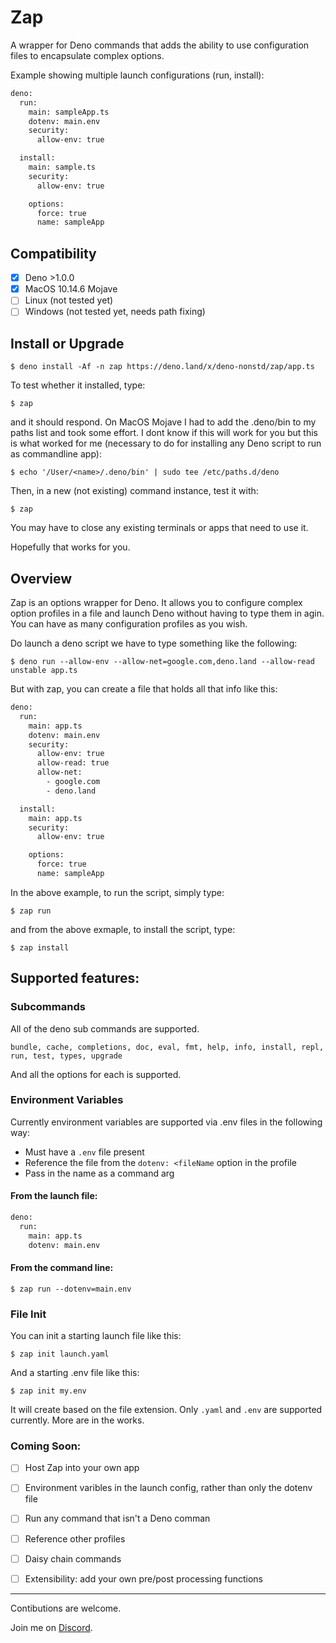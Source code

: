 # Zap

A wrapper for Deno commands that adds the ability to use configuration files to encapsulate complex options.

Example showing multiple launch configurations (run, install):

```sh
deno:
  run:
    main: sampleApp.ts
    dotenv: main.env
    security:
      allow-env: true

  install:
    main: sample.ts
    security:
      allow-env: true

    options:
      force: true
      name: sampleApp
```

## Compatibility

- [x] Deno >1.0.0
- [x] MacOS 10.14.6 Mojave
- [ ] Linux (not tested yet)
- [ ] Windows (not tested yet, needs path fixing)

## Install or Upgrade

`$ deno install -Af -n zap https://deno.land/x/deno-nonstd/zap/app.ts`

To test whether it installed, type:

`$ zap`

and it should respond.  On MacOS Mojave I had to add the .deno/bin to my
paths list and took some effort.  I dont know if this will work for you
but this is what worked for me (necessary to do for installing any Deno 
script to run as commandline app):

`$ echo '/User/<name>/.deno/bin' | sudo tee /etc/paths.d/deno`

Then, in a new (not existing) command instance, test it with:

`$ zap`

You may have to close any existing terminals or apps that need to use it.

Hopefully that works for you.


## Overview

Zap is an options wrapper for Deno.  It allows you to configure complex option profiles in a file and launch
Deno without having to type them in agin.  You can have as many configuration profiles as you wish.

Do launch a deno script we have to type something like the following:

`$ deno run --allow-env --allow-net=google.com,deno.land --allow-read unstable app.ts`

But with zap, you can create a file that holds all that info like this:

```sh
deno:
  run:
    main: app.ts
    dotenv: main.env
    security:
      allow-env: true
      allow-read: true
      allow-net:
        - google.com
        - deno.land

  install:
    main: app.ts
    security:
      allow-env: true

    options:
      force: true
      name: sampleApp
```

In the above example, to run the script, simply type:

`$ zap run`

and from the above exmaple, to install the script, type:

`$ zap install`

## Supported features:

### Subcommands
All of the deno sub commands are supported.

`bundle, cache, completions, doc, eval, fmt, help, info, install, repl, run, test, types, upgrade`

And all the options for each is supported.


### Environment Variables

Currently environment variables are supported via .env files in the following way:

* Must have a `.env` file present
* Reference the file from the `dotenv: <fileName` option in the profile
* Pass in the name as a command arg

#### From the launch file:

```sh
deno:
  run:
    main: app.ts
    dotenv: main.env
```

#### From the command line:

`$ zap run --dotenv=main.env`


### File Init

You can init a starting launch file like this:

`$ zap init launch.yaml`

And a starting .env file like this:

`$ zap init my.env`

It will create based on the file extension.  Only `.yaml` and `.env` are supported currently.  More are in the works.




### Coming Soon:

 - [ ] Host Zap into your own app
 - [ ] Environment varibles in the launch config, rather than only the dotenv file
 - [ ] Run any command that isn't a Deno comman
 - [ ] Reference other profiles
 - [ ] Daisy chain commands
 - [ ] Extensibility: add your own pre/post processing functions
 
 
 ----
 Contibutions are welcome.
 
 Join me on [Discord](https://discord.gg/YH9cZzt).